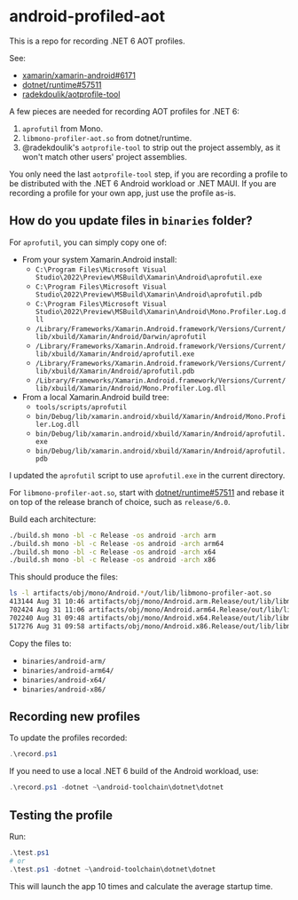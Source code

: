 # android-profiled-aot

This is a repo for recording .NET 6 AOT profiles.

See:

* [xamarin/xamarin-android#6171][xamarin-android#6171]
* [dotnet/runtime#57511][dotnet/runtime#57511]
* [radekdoulik/aotprofile-tool][radekdoulik/aotprofile-tool]

A few pieces are needed for recording AOT profiles for .NET 6:

1. `aprofutil` from Mono.
1. `libmono-profiler-aot.so` from dotnet/runtime.
1. @radekdoulik's `aotprofile-tool` to strip out the project assembly,
   as it won't match other users' project assemblies.

You only need the last `aotprofile-tool` step, if you are recording a
profile to be distributed with the .NET 6 Android workload or .NET
MAUI. If you are recording a profile for your own app, just use the
profile as-is.

[xamarin-android#6171]: https://github.com/xamarin/xamarin-android/pull/6171
[dotnet/runtime#57511]: https://github.com/dotnet/runtime/pull/57511
[radekdoulik/aotprofile-tool]: https://github.com/radekdoulik/aotprofile-tool

## How do you update files in `binaries` folder?

For `aprofutil`, you can simply copy one of:

* From your system Xamarin.Android install:
  * `C:\Program Files\Microsoft Visual Studio\2022\Preview\MSBuild\Xamarin\Android\aprofutil.exe`
  * `C:\Program Files\Microsoft Visual Studio\2022\Preview\MSBuild\Xamarin\Android\aprofutil.pdb`
  * `C:\Program Files\Microsoft Visual Studio\2022\Preview\MSBuild\Xamarin\Android\Mono.Profiler.Log.dll`
  * `/Library/Frameworks/Xamarin.Android.framework/Versions/Current/lib/xbuild/Xamarin/Android/Darwin/aprofutil`
  * `/Library/Frameworks/Xamarin.Android.framework/Versions/Current/lib/xbuild/Xamarin/Android/aprofutil.exe`
  * `/Library/Frameworks/Xamarin.Android.framework/Versions/Current/lib/xbuild/Xamarin/Android/aprofutil.pdb`
  * `/Library/Frameworks/Xamarin.Android.framework/Versions/Current/lib/xbuild/Xamarin/Android/Mono.Profiler.Log.dll`
* From a local Xamarin.Android build tree:
  * `tools/scripts/aprofutil`
  * `bin/Debug/lib/xamarin.android/xbuild/Xamarin/Android/Mono.Profiler.Log.dll`
  * `bin/Debug/lib/xamarin.android/xbuild/Xamarin/Android/aprofutil.exe`
  * `bin/Debug/lib/xamarin.android/xbuild/Xamarin/Android/aprofutil.pdb`

I updated the `aprofutil` script to use `aprofutil.exe` in the current directory.

For `libmono-profiler-aot.so`, start with
[dotnet/runtime#57511][dotnet/runtime#57511] and rebase it on top of
the release branch of choice, such as `release/6.0`.

Build each architecture:

```bash
./build.sh mono -bl -c Release -os android -arch arm
./build.sh mono -bl -c Release -os android -arch arm64
./build.sh mono -bl -c Release -os android -arch x64
./build.sh mono -bl -c Release -os android -arch x86
```

This should produce the files:

```bash
ls -l artifacts/obj/mono/Android.*/out/lib/libmono-profiler-aot.so 
413144 Aug 31 10:46 artifacts/obj/mono/Android.arm.Release/out/lib/libmono-profiler-aot.so
702424 Aug 31 11:06 artifacts/obj/mono/Android.arm64.Release/out/lib/libmono-profiler-aot.so
702240 Aug 31 09:48 artifacts/obj/mono/Android.x64.Release/out/lib/libmono-profiler-aot.so
517276 Aug 31 09:58 artifacts/obj/mono/Android.x86.Release/out/lib/libmono-profiler-aot.so
```

Copy the files to:

* `binaries/android-arm/`
* `binaries/android-arm64/`
* `binaries/android-x64/`
* `binaries/android-x86/`

## Recording new profiles

To update the profiles recorded:

```powershell
.\record.ps1
```

If you need to use a local .NET 6 build of the Android workload, use:

```powershell
.\record.ps1 -dotnet ~\android-toolchain\dotnet\dotnet
```

## Testing the profile

Run:

```powershell
.\test.ps1
# or
.\test.ps1 -dotnet ~\android-toolchain\dotnet\dotnet
```

This will launch the app 10 times and calculate the average startup time.
